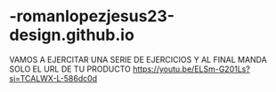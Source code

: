 # -romanlopezjesus23-design.github.io
VAMOS A EJERCITAR UNA SERIE DE EJERCICIOS Y AL FINAL MANDA SOLO EL URL DE TU PRODUCTO https://youtu.be/ELSm-G201Ls?si=TCALWX-L-586dc0d

